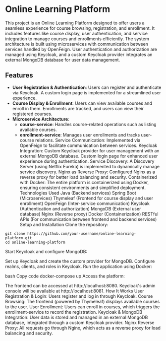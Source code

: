 # Online Learning Platform

This project is an Online Learning Platform designed to offer users a seamless experience for course browsing, registration, and enrollment. It includes features like course display, user authentication, and service integration to manage courses and enrollments efficiently. The system architecture is built using microservices with communication between services handled by OpenFeign. User authentication and authorization are managed using Keycloak, and a custom Keycloak provider integrates an external MongoDB database for user data management.

## Features
- **User Registration & Authentication**: Users can register and authenticate via Keycloak. A custom login page is implemented for a streamlined user experience.
- **Course Display & Enrollment**: Users can view available courses and enroll in them. Enrollments are tracked, and users can view their registered courses.
- **Microservice Architecture**:
  - **course-service**: Handles course-related operations such as listing available courses.
  - **enrollment-service**: Manages user enrollments and tracks user-course relations.
Service Communication: Implemented via OpenFeign to facilitate communication between services.
Keycloak Integration:
Custom Keycloak provider for user management with an external MongoDB database.
Custom login page for enhanced user experience during authentication.
Service Discovery: A Discovery Server (using Netflix Eureka) is implemented to dynamically manage service discovery.
Nginx as Reverse Proxy: Configured Nginx as a reverse proxy for better load balancing and security.
Containerized with Docker: The entire platform is containerized using Docker, ensuring consistent environments and simplified deployment.
Technologies Used
Java (Backend services)
Spring Boot (Microservices)
Thymeleaf (Frontend for course display and user enrollment)
OpenFeign (Inter-service communication)
Keycloak (Authentication and authorization)
MongoDB (External user database)
Nginx (Reverse proxy)
Docker (Containerization)
RESTful APIs (For communication between frontend and backend services)
Setup and Installation
Clone the repository:

```
git clone https://github.com/your-username/online-learning-platform.git
cd online-learning-platform
```

Start Keycloak and configure MongoDB:

Set up Keycloak and create the custom provider for MongoDB.
Configure realms, clients, and roles in Keycloak.
Run the application using Docker:

bash
Copy code
docker-compose up
Access the platform:

The frontend can be accessed at http://localhost:8080.
Keycloak's admin console will be available at http://localhost:8081.
How It Works
User Registration & Login: Users register and log in through Keycloak.
Course Browsing: The frontend (powered by Thymeleaf) displays available courses to the user.
User Enrollment: Users can enroll in courses, which triggers the enrollment-service to record the registration.
Keycloak & MongoDB Integration: User data is stored and managed in an external MongoDB database, integrated through a custom Keycloak provider.
Nginx Reverse Proxy: All requests go through Nginx, which acts as a reverse proxy for load balancing and security.
